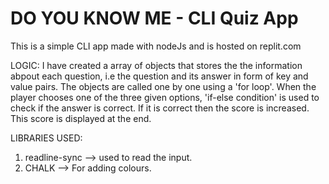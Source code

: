 # DO YOU KNOW ME - CLI Quiz App

This is a simple CLI app made with nodeJs and is hosted on replit.com

LOGIC:
I have created a array of objects that stores the the information abpout each question, i.e the question and its answer in form of key and value pairs. The objects are called one by one using a 'for loop'. When the player chooses one of the three given options, 'if-else condition' is used to check if the answer is correct. If it is correct then the score is increased. This score is displayed at the end.

LIBRARIES USED:
<br>
  1. readline-sync --> used to read the input.
  2. CHALK --> For adding colours.
